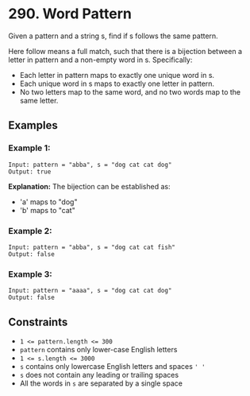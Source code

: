 # 290. Word Pattern

Given a pattern and a string s, find if s follows the same pattern.

Here follow means a full match, such that there is a bijection between a letter in pattern and a non-empty word in s. Specifically:

- Each letter in pattern maps to exactly one unique word in s.
- Each unique word in s maps to exactly one letter in pattern.
- No two letters map to the same word, and no two words map to the same letter.

## Examples

### Example 1:

```
Input: pattern = "abba", s = "dog cat cat dog"
Output: true
```

**Explanation:**
The bijection can be established as:

- 'a' maps to "dog"
- 'b' maps to "cat"

### Example 2:

```
Input: pattern = "abba", s = "dog cat cat fish"
Output: false
```

### Example 3:

```
Input: pattern = "aaaa", s = "dog cat cat dog"
Output: false
```

## Constraints

- `1 <= pattern.length <= 300`
- `pattern` contains only lower-case English letters
- `1 <= s.length <= 3000`
- `s` contains only lowercase English letters and spaces `' '`
- `s` does not contain any leading or trailing spaces
- All the words in `s` are separated by a single space
